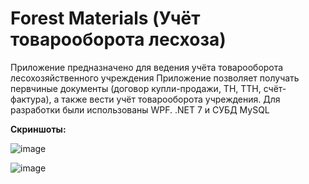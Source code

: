 # Forest Materials (Учёт товарооборота лесхоза)
Приложение предназначено для ведения учёта товарооборота лесохозяйственного учреждения
Приложение позволяет получать первчиные документы (договор купли-продажи, ТН, ТТН, счёт-фактура), а также вести учёт товарооборота учреждения.
Для разработки были использованы WPF. .NET 7 и СУБД MySQL

**Скриншоты:**

![image](https://github.com/loyvsc/ForestMaterials/assets/119746866/0764f807-0631-48f6-8e0b-2d8dcea7136f)

![image](https://github.com/loyvsc/ForestMaterials/assets/119746866/d5a96375-ee0a-468c-934f-119fe5ad08cd)
